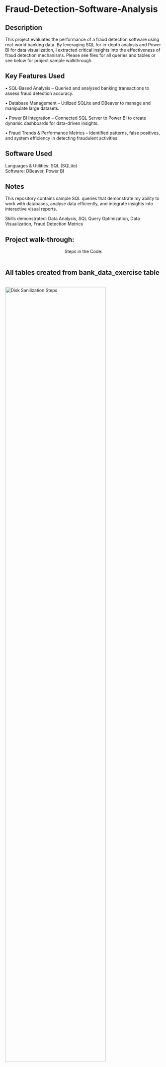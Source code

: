<h1>Fraud-Detection-Software-Analysis</h1>

<h2>Description</h2>
This project evaluates the performance of a fraud detection software using real-world banking data. By leveraging SQL for in-depth analysis and Power BI for data visualization, I extracted critical insights into the effectiveness of fraud detection mechanisms. Please see files for all queries and tables or see below for project sample walkthrough
<br />


<h2>Key Features Used</h2>

•	SQL-Based Analysis – Queried and analysed banking transactions to assess fraud detection accuracy.

•	 Database Management – Utilized SQLite and DBeaver to manage and manipulate large datasets.

•	Power BI Integration – Connected SQL Server to Power BI to create dynamic dashboards for data-driven insights.

•	Fraud Trends & Performance Metrics – Identified patterns, false positives, and system efficiency in detecting fraudulent activities.


<h2>Software Used </h2>

Languages & Utilities: SQL (SQLite)\
Software: DBeaver, Power BI

<h2>Notes</h2>

This repository contains sample SQL queries that demonstrate my ability to work with databases, analyse data efficiently, and integrate insights into interactive visual reports.

Skills demonstrated: Data Analysis, SQL Query Optimization, Data Visualization, Fraud Detection Metrics

<h2>Project walk-through:</h2>
<p align="center">
Steps in the Code: <br/>

<br />
<h2>All tables created from bank_data_exercise table</h2>
<br />
<img src="https://i.imgur.com/LCkEyBE.png" height="80%" width="80%" alt="Disk Sanilization Steps"/>
<br />
<h2>Fraudulent Transactions Overview</h2>
<br />
<img src="https://i.imgur.com/dbIsn2C.png" height="80%" width="80%" alt="Disk Sanilization Steps"/>
<br />
<h2>Query to show the volumes of fraudulent transactions broken down by week</h2>
<br />
<img src="https://i.imgur.com/sdRudp8.png" height="80%" width="80%" alt="Disk Sanilization Steps"/>
<br />
<h2>Count of transactions, separated by their amounts</h2>
<br />
<img src="https://i.imgur.com/867Dqsv.png" height="80%" width="80%" alt="Disk Sanilization Steps"/>
<br />
<h2>Query to demonstrate issues with the data(missing values)</h2>
<br />
<img src="https://i.imgur.com/TKTQQFA.png" height="80%" width="80%" alt="Disk Sanilization Steps"/>
<br />
<h2>First slide of PowerBI Dashboard showing KPIs Overview visualise and table of highest fraudulent transactions and who they are going to</h2>
<br />
<img src="https://i.imgur.com/Hti57qY.png" height="80%" width="80%" alt="Disk Sanilization Steps"/>
<br />
<h2>Second slide of PowerBI Dashboard focusing on fraudulent transactions giving a picture of the standout their characteristics</h2>
<br />
<img src="https://i.imgur.com/3YAKRcf.png" height="80%" width="80%" alt="Disk Sanilization Steps"/>
<br />
<h2>Final slide indicating possible trends in the data</h2>
<br />
<img src="https://i.imgur.com/DVhUK3Y.png" height="80%" width="80%" alt="Disk Sanilization Steps"/>
<br />
